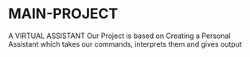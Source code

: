 # MAIN-PROJECT
A VIRTUAL ASSISTANT
Our Project is based on Creating a Personal Assistant which takes our commands, interprets them and gives output 
